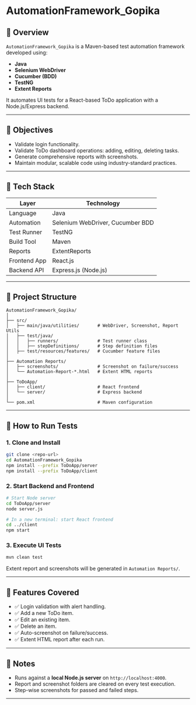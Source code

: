 # AutomationFramework_Gopika

## 📌 Overview

`AutomationFramework_Gopika` is a Maven-based test automation framework developed using:
- **Java**
- **Selenium WebDriver**
- **Cucumber (BDD)**
- **TestNG**
- **Extent Reports**

It automates UI tests for a React-based ToDo application with a Node.js/Express backend.

---

## 🎯 Objectives

- Validate login functionality.
- Validate ToDo dashboard operations: adding, editing, deleting tasks.
- Generate comprehensive reports with screenshots.
- Maintain modular, scalable code using industry-standard practices.

---

## 🧩 Tech Stack

| Layer         | Technology                        |
|--------------|-----------------------------------|
| Language      | Java                              |
| Automation    | Selenium WebDriver, Cucumber BDD  |
| Test Runner   | TestNG                            |
| Build Tool    | Maven                             |
| Reports       | ExtentReports                     |
| Frontend App  | React.js                          |
| Backend API   | Express.js (Node.js)              |

---

## 📁 Project Structure

```
AutomationFramework_Gopika/
│
├── src/
│   ├── main/java/utilities/       # WebDriver, Screenshot, Report Utils
│   ├── test/java/
│   │   ├── runners/               # Test runner class
│   │   ├── stepDefinitions/       # Step definition files
│   ├── test/resources/features/   # Cucumber feature files
│
├── Automation Reports/
│   ├── screenshots/               # Screenshot on failure/success
│   └── Automation-Report-*.html   # Extent HTML reports
│
├── ToDoApp/
│   ├── client/                    # React frontend
│   └── server/                    # Express backend
│
└── pom.xml                        # Maven configuration
```

---

## 🚀 How to Run Tests

### 1. Clone and Install

```bash
git clone <repo-url>
cd AutomationFramework_Gopika
npm install --prefix ToDoApp/server
npm install --prefix ToDoApp/client
```

### 2. Start Backend and Frontend

```bash
# Start Node server
cd ToDoApp/server
node server.js

# In a new terminal: start React frontend
cd ../client
npm start
```

### 3. Execute UI Tests

```bash
mvn clean test
```

Extent report and screenshots will be generated in `Automation Reports/`.

---

## 🧪 Features Covered

- ✅ Login validation with alert handling.
- ✅ Add a new ToDo item.
- ✅ Edit an existing item.
- ✅ Delete an item.
- ✅ Auto-screenshot on failure/success.
- ✅ Extent HTML report after each run.

---

## 📌 Notes

- Runs against a **local Node.js server** on `http://localhost:4000`.
- Report and screenshot folders are cleared on every test execution.
- Step-wise screenshots for passed and failed steps.

---
